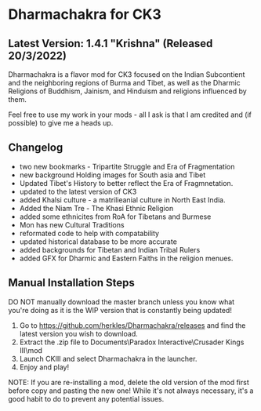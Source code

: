 # Dharmachakra for CK3

## Latest Version: 1.4.1 "Krishna" (Released 20/3/2022)

Dharmachakra is a flavor mod for CK3 focused on the Indian Subcontient and the neighboring regions of Burma and Tibet, as well as the Dharmic Religions of Buddhism, Jainism, and Hinduism and religions influenced by them.

Feel free to use my work in your mods - all I ask is that I am credited and (if possible) to give me a heads up.

## Changelog

- two new bookmarks - Tripartite Struggle and Era of Fragmentation
- new background Holding images for South asia and Tibet
- Updated Tibet's History to better reflect the Era of Fragmnetation.
- updated to the latest version of CK3
- added Khalsi culture - a matrilieanial culture in North East India. 
- Added the Niam Tre - The Khasi Ethnic Religion
- added some ethnicites from RoA for Tibetans and Burmese
- Mon has new Cultural Traditions
- reformated code to help with compatability
- updated historical database to be more accurate
- added backgrounds for Tibetan and Indian Tribal Rulers
- added GFX for Dharmic and Eastern Faiths in the religion menues.

## Manual Installation Steps

DO NOT manually download the master branch unless you know what you're doing as it is the WIP version that is constantly being updated!

1. Go to <https://github.com/herkles/Dharmachakra/releases> and find the latest version you wish to download.
2. Extract the .zip file to Documents\Paradox Interactive\Crusader Kings III\mod
3. Launch CKIII and select Dharmachakra in the launcher.
4. Enjoy and play!

NOTE: If you are re-installing a mod, delete the old version of the mod first before copy and pasting the new one! While it's not always necessary, it's a good habit to do to prevent any potential issues.
